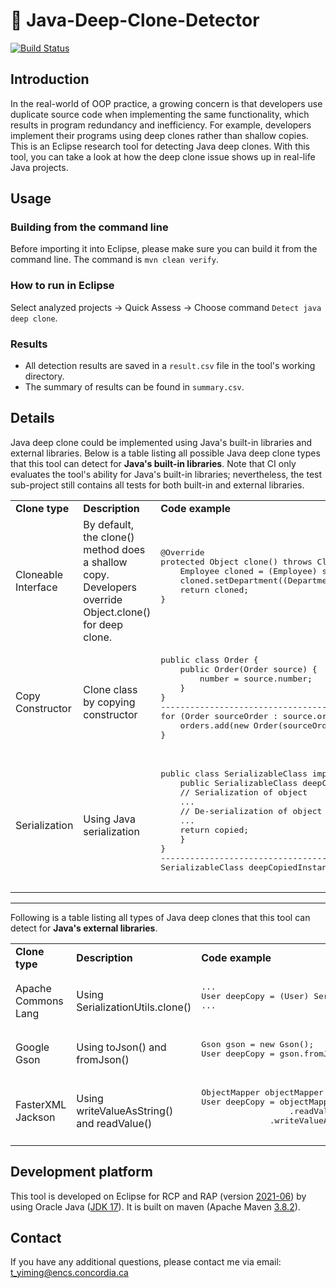# :maple_leaf: Java-Deep-Clone-Detector
[![Build Status](https://app.travis-ci.com/yiming-tang-cs/Java-Deep-Clone-Detector.svg?token=gywSHb5G1W81zrovzorQ&branch=master)](https://app.travis-ci.com/yiming-tang-cs/Java-Deep-Clone-Detector)
## Introduction

In the real-world of OOP practice, a growing concern is that developers use duplicate source code when implementing the same functionality, which results in program redundancy and inefficiency. For example, developers implement their programs using deep clones rather than shallow copies. This is an Eclipse research tool for detecting Java deep clones. With this tool, you can take a look at how the deep clone issue shows up in real-life Java projects.

## Usage

### Building from the command line

Before importing it into Eclipse, please make sure you can build it from the command line. The command is `mvn clean verify`.

### How to run in Eclipse
Select analyzed projects -> Quick Assess -> Choose command `Detect java deep clone`.

### Results
- All detection results are saved in a `result.csv` file in the tool's working directory.
- The summary of results can be found in `summary.csv`.

## Details

Java deep clone could be implemented using Java's built-in libraries and external libraries. Below is a table listing all possible Java deep clone types that this tool can detect for **Java's built-in libraries**. Note that CI only evaluates the tool's ability for Java's built-in libraries; nevertheless, the test sub-project still contains all tests for both built-in and external libraries.

<table>
<tr>
    <td> <b>Clone type</b> </td> 
    <td>  <b>Description</b> </td>
    <td> <b>Code example</b> </td>
</tr>

<tr>
    <td> Cloneable Interface </td><td>By default, the clone() method does a shallow copy. Developers override Object.clone() for deep clone.</td>
    <td>
        <pre>
@Override
protected Object clone() throws CloneNotSupportedException {
    Employee cloned = (Employee) super.clone();
    cloned.setDepartment((Department) cloned.getDepartment().clone());
    return cloned;
}
        </pre>
    </td>
</tr>
    
<tr>
    <td>Copy Constructor</td>
    <td>Clone class by copying constructor</td>
    <td><pre>
public class Order {
    public Order(Order source) {
        number = source.number;
    }
}
-----------------------------------------------------------
for (Order sourceOrder : source.orders) {
    orders.add(new Order(sourceOrder));
}
        </pre>
    </td>
</tr>
	
<tr>
    <td>Serialization</td>
    <td>Using Java serialization</td>
    <td><pre>
public class SerializableClass implements Serializable {
    public SerializableClass deepCopy() throws Exception {
	// Serialization of object
	...
	// De-serialization of object
	...
	return copied;
    }
}
-----------------------------------------------------------
SerializableClass deepCopiedInstance = myClass.deepCopy();
    </pre>
    </td>
</tr>
	
</table>

---

Following is a table listing all types of Java deep clones that this tool can detect for **Java's external libraries**.

<table>
<tr>
    <td> <b>Clone type</b> </td> 
    <td>  <b>Description</b> </td>
    <td> <b>Code example</b> </td>
</tr>

<tr>
    <td>Apache Commons Lang</td>
    <td>Using SerializationUtils.clone()</td>
    <td>
        <pre>
...
User deepCopy = (User) SerializationUtils.clone(pm);
...        
	</pre>
    </td>
</tr>

<tr>
    <td>Google Gson</td>
    <td>Using toJson() and fromJson()</td>
    <td>
        <pre>
Gson gson = new Gson();
User deepCopy = gson.fromJson(gson.toJson(pm), User.class);     
	</pre>
    </td>
</tr>
	
<tr>
    <td>FasterXML Jackson</td>
    <td>Using writeValueAsString() and readValue()</td>
    <td>
        <pre>
ObjectMapper objectMapper = new ObjectMapper();
User deepCopy = objectMapper
	    	      .readValue(objectMapper
		      .writeValueAsString(pm), User.class);
	</pre>
    </td>
</tr>
	
</table>


## Development platform

This tool is developed on Eclipse for RCP and RAP (version [2021-06](https://www.eclipse.org/downloads/packages/release/2021-06/r)) by using Oracle Java ([JDK 17](https://www.oracle.com/java/technologies/javase/jdk17-archive-downloads.html)). It is built on maven (Apache Maven [3.8.2](https://maven.apache.org/docs/3.8.2/release-notes.html)).

## Contact

If you have any additional questions, please contact me via email: <t_yiming@encs.concordia.ca>
